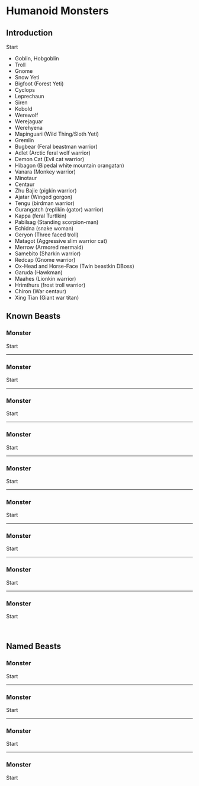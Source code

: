 # Humanoid Monsters

## Introduction

Start

- Goblin, Hobgoblin
- Troll
- Gnome
- Snow Yeti
- Bigfoot (Forest Yeti)
- Cyclops
- Leprechaun 
- Siren
- Kobold
- Werewolf
- Werejaguar
- Werehyena 
- Mapinguari (Wild Thing/Sloth Yeti)
- Gremlin
- Bugbear (Feral beastman warrior)
- Adlet (Arctic feral wolf warrior)
- Demon Cat (Evil cat warrior)
- Hibagon (Bipedal white mountain orangatan)
- Vanara (Monkey warrior)
- Minotaur
- Centaur
- Zhu Bajie (pigkin warrior)
- Ajatar (Winged gorgon)
- Tengu (birdman warrior)
- Gurangatch (replikin (gator) warrior)
- Kappa (feral Turtlkin)
- Pabilsag (Standing scorpion-man)
- Echidna (snake woman)
- Geryon (Three faced troll)
- Matagot (Aggressive slim warrior cat)
- Merrow (Armored mermaid)
- Samebito (Sharkin warrior)
- Redcap (Gnome warrior)
- Ox-Head and Horse-Face (Twin beastkin DBoss)
- Garuda (Hawkman) 
- Maahes (Lionkin warrior)
- Hrimthurs (frost troll warrior)
- Chiron (War centaur)
- Xing Tian (Giant war titan)

## Known Beasts

### Monster
Start

---

### Monster
Start

---

### Monster
Start

---

### Monster
Start

---

### Monster
Start

---

### Monster
Start

---

### Monster
Start

---

### Monster
Start

---

### Monster
Start


<br/>


## Named Beasts


### Monster
Start

---

### Monster
Start

---

### Monster
Start

---

### Monster
Start